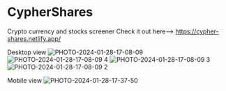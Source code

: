 # CypherShares
Crypto currency and stocks screener
Check it out here--> https://cypher-shares.netlify.app/

Desktop view
![PHOTO-2024-01-28-17-08-09](https://github.com/SudeepGR/CypherShares/assets/139679603/3d61eece-b936-4156-8ab4-9f7adf8ddd8b)
![PHOTO-2024-01-28-17-08-09 4](https://github.com/SudeepGR/CypherShares/assets/139679603/0e34f13d-d5ab-4c53-8199-c13b191098c7)
![PHOTO-2024-01-28-17-08-09 3](https://github.com/SudeepGR/CypherShares/assets/139679603/8f4cb334-17b5-4b38-bb44-2004242ea5fc)
![PHOTO-2024-01-28-17-08-09 2](https://github.com/SudeepGR/CypherShares/assets/139679603/52aa7a97-b36c-42eb-98a6-2e4ee531372e)

Mobile view
![PHOTO-2024-01-28-17-37-50](https://github.com/SudeepGR/CypherShares/assets/139679603/4dc8f280-c693-4ae2-b06b-b8163c6ec5bc)
